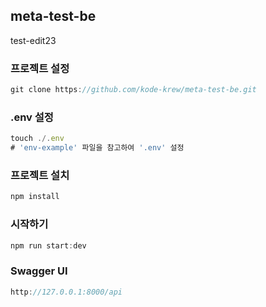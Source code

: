 ## meta-test-be  

test-edit23

### 프로젝트 설정
```js
git clone https://github.com/kode-krew/meta-test-be.git

```

### .env 설정
```js
touch ./.env
# 'env-example' 파일을 참고하여 '.env' 설정
```

### 프로젝트 설치
```js
npm install

```

### 시작하기
```js
npm run start:dev

```

### Swagger UI
```js
http://127.0.0.1:8000/api

```

